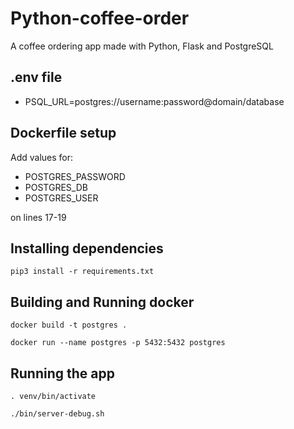 # Python-coffee-order
A coffee ordering app made with Python, Flask and PostgreSQL

## .env file

* PSQL_URL=postgres://username:password@domain/database

## Dockerfile setup

Add values for:

* POSTGRES_PASSWORD
* POSTGRES_DB
* POSTGRES_USER

on lines 17-19

## Installing dependencies

`pip3 install -r requirements.txt`

## Building and Running docker

`docker build -t postgres .`

`docker run --name postgres -p 5432:5432 postgres`

## Running the app
`. venv/bin/activate`

`./bin/server-debug.sh`
